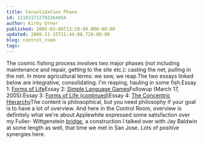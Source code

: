 ```yaml
---
title: Consolidation Phase
id: 111031712702364454
author: Kirby Urner
published: 2005-03-08T13:20:00.000-08:00
updated: 2006-11-15T11:44:08.720-08:00
blog: control_room
tags: 
---
```


The cosmic fishing process involves two major phases (not including maintenance and repair, getting to the site etc.): casting the net, pulling in the net. In more agricultural terms: we sew, we reap.The two essays linked below are integrative, consolidating.  I'm reaping, hauling in some fish.Essay 1:  [Forms of Life](http://groups.yahoo.com/group/wittgenstein-dialognet/message/4959?source=1)Essay 2:  [Simple Language Games](http://groups.yahoo.com/group/wittgenstein-dialognet/message/4965?source=1)Followup (March 17, 2005):Essay 3:  [Forms of Life (continued)](http://groups.yahoo.com/group/wittgenstein-dialognet/message/4975)Essay 4:  [The Concentric Hierarchy](http://mail.python.org/pipermail/edu-sig/2005-March/004520.html)The content is philosophical, but you need philosophy if your goal is to have a lot of overview. And here in the Control Room, overview is definitely what we're about.Applewhite expressed some satisfaction over my Fuller- Wittgenstein [bridge](http://groups.yahoo.com/group/wittgenstein-dialognet/message/4966), a construction I talked over with Jay Baldwin at some length as well, that time we met in San Jose. Lots of positive synergies here.